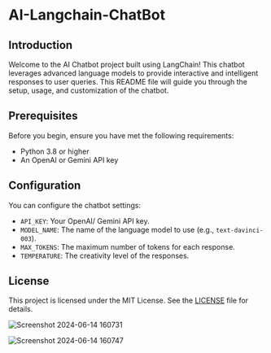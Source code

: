 # AI-Langchain-ChatBot

## Introduction

Welcome to the AI Chatbot project built using LangChain! This chatbot leverages advanced language models to provide interactive and intelligent responses to user queries. This README file will guide you through the setup, usage, and customization of the chatbot.


## Prerequisites

Before you begin, ensure you have met the following requirements:

- Python 3.8 or higher
- An OpenAI or Gemini API key


## Configuration

You can configure the chatbot settings:

- `API_KEY`: Your OpenAI/ Gemini API key.
- `MODEL_NAME`: The name of the language model to use (e.g., `text-davinci-003`).
- `MAX_TOKENS`: The maximum number of tokens for each response.
- `TEMPERATURE`: The creativity level of the responses.


## License

This project is licensed under the MIT License. See the [LICENSE](LICENSE) file for details.


![Screenshot 2024-06-14 160731](https://github.com/VanshitaKhera/AI-Langchain-ChatBot-/assets/154512400/5d8f6a56-fe56-465c-9aea-e7967c1175b8)

![Screenshot 2024-06-14 160747](https://github.com/VanshitaKhera/AI-Langchain-ChatBot-/assets/154512400/c13020fc-fcd7-403b-ad9e-d171193eb8a8)

